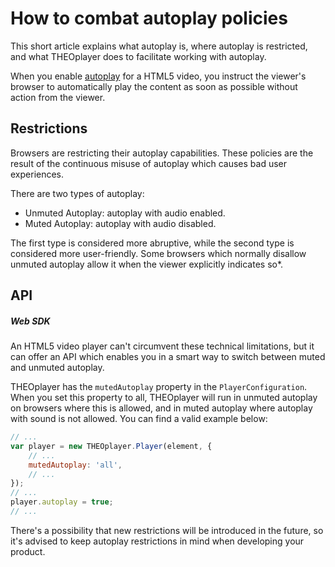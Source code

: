 # How to combat autoplay policies

This short article explains what autoplay is, where autoplay is restricted, and what THEOplayer does to facilitate working with autoplay.

When you enable [autoplay](https://developer.mozilla.org/en-US/docs/Web/HTML/Element/video#autoplay) for a HTML5 video, you instruct the viewer's browser to automatically play the content as soon as possible without action from the viewer.

## Restrictions

Browsers are restricting their autoplay capabilities. These policies are the result of the continuous misuse of autoplay which causes bad user experiences.

There are two types of autoplay:

- Unmuted Autoplay: autoplay with audio enabled.
- Muted Autoplay: autoplay with audio disabled.

The first type is considered more abruptive, while the second type is considered more user-friendly. Some browsers which normally disallow unmuted autoplay allow it when the viewer explicitly indicates so*.

## API 

##### Web SDK

An HTML5 video player can't circumvent these technical limitations, but it can offer an API which enables you in a smart way to switch between muted and unmuted autoplay.

THEOplayer has the `mutedAutoplay` property in the `PlayerConfiguration`. When you set this property to all, THEOplayer will run in unmuted autoplay on browsers where this is allowed, and in muted autoplay where autoplay with sound is not allowed. You can find a valid example below:

```js
// ...
var player = new THEOplayer.Player(element, {
    // ...
	mutedAutoplay: 'all',
    // ...
});
// ...
player.autoplay = true;
// ...
```

There's a possibility that new restrictions will be introduced in the future, so it's advised to keep autoplay restrictions in mind when developing your product.